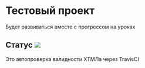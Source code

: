 # Тестовый проект
Будет развиваться вместе с прогрессом на уроках
## Статус ![](https://travis-ci.org/nittalee/web_design.svg)
Это автопроверка валидности ХТМЛа через TravisCI
